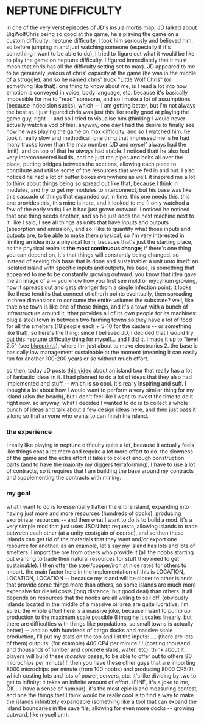 # NEPTUNE DIFFICULTY

in one of the very verst episodes of JD's insula mortis map, JD talked about BigWolfChris being so good at the game, he's playing the game on a custom difficulty: neptune difficulty. I took him seriously and believed him, so before jumping in and just watching someone (especially if it's something I want to be able to do), I tried to figure out what it would be like to play the game on neptune difficulty. I figured immediately that it must mean that chris has all the difficulty setting set to max). JD appeared to me to be genuinely jealous of chris' capacity at the game (he was in the middle of a struggle), and so he named chris' truck "Little Wolf Chris" (or something like that).
  one thing to know about me, is I read a lot into how emotion is conveyed in voice, body language, etc. because it's basically impossible for me to "read" someone, and so I make a lot of assumptions (because indecision sucks), which -- I am getting better, but I'm not always the best at. I just figured chris was just this like really good at playing the game guy, right -- and so I tried to visualise him (thinking I would never actually watch a vod of his).
anyway, one day I had the desire to finally see how he was playing the game on max difficulty, and so I watched him. he took it really slow and methodical. one thing that impressed me is he had many trucks lower than the max number (JD and myself always had the limit), and on top of that he *always* had stable. I noticed thatt he also had very interconnected builds, and he just ran pipes and belts all over the place, putting bridges between the sections, allowing each piece to contribute and utilise some of the resources that were fed in and out. I also noticed he had a lot of buffer boxes everywhere as well.
  it inspired me a lot to think about things being so spread out like that, because I think in modules, and try to get my modules to interconnect, but his base was like this cascade of things that expanded out in time: this one needs this, this one provides this, this mine is here, and it looked to me (I only watched a few of the early vods) like it had just grown outward. I noticed he noticed that one thing needs another, and so he just adds the next machine next to it.
    like I said, I see all things as units that have inputs and outputs (absorption and emission), and so I like to quantify what those inputs and outputs are, to be able to make them physical, so I'm very interested in limiting an idea into a physical form, because that's just the starting place, as the physical realm is **the most continuous change**; if there's one thing you can depend on, it's that things will constantly being changed.
  so instead of seeing this base that is done and sustainable: a unit unto itself: an isolated island with specific inputs and outputs, his base, is something that appeared to me to be constantly growing outward.
    you know that idea gave me an image of a -- you know how you first see mold or mycyllium growing, how it spreads out and gets stronger from a single infection point: it looks like these tendrils that connect ot otherh points eventually, then spreading in three dimensions to consume the entire volume: the substrate? well, like that: one town is like one of those things, and it's a town with a bunch of infrastructure around it, tthat provides all of its own people for its machines: plug a steel town in between two farming towns so they have a lot of food for all the smelters (18 people each + 5-10 for the casters -- or something like that).
so here's the thing: since I believed JD, I decided that I would try out this neptune difficulty thing for myself... and I did it. I made it up to "level 2.5" (see [blueprints](TODO)), where I'm just about to make electronics 2. the base is basically low management sustainable at the moment (meaning it can easily run for another 100-200 years or so without much effort.

so then, today JD posts [this video](https://youtu.be/2CiX2Sow0rQ) about an island tour that really has a lot of fantastic ideas in it. I had planned to do a lot of ideas that they also had implemented and stuff -- which is so cool. it's really inspiring and suff. I thought a lot about how I would want to perform a very similar thing for my island (also the beach), but I don't feel like I want to invest the time to do it right now. so anyway, what I decided I wanted to do is to collect a whole bunch of ideas and talk about a few design ideas here, and then just pass it allong so that anyone who wants to can finish the island.

### the experience

I really like playing in neptune difficulty quite a lot, because it actually feels like things cost a lot more and require a lot more effort to do. the slowness of the game and the extra effort it takes to collect enough construction parts (and to have the majority my diggers terraforming), I have to use a lot of contracts, so it requires that I am building the base around my contracts and supplementing the contracts with mining.

### my goal

what I want to do is to essentially flatten the entire island, expanding into having just more and more resources (hundreds of docks), producing exorbinate resources -- and then what I want to do is to build a mod. it's a very simple mod that just uses JSON http requests, allowing islands to trade between each other (at a unity cost/gain of course), and so then these islands can get rid of the materials that they want and/or export one resource for another.
  as an example, let's say my island has lots and lots of smelters. I import the ore from others who provide it (all the noobs starting out wanting to trade their natural resources for stuff they need to get sustainable). I then offer the steel/copper/iron at nice rates for others to import.
  the main factor here in the implementation of this is LOCATION, LOCATION, LOCATION -- because my island will be closer to other islands that provide some things more than others, so some islands are much more expensive for diesel costs (long distance, but good deal) than others. it all depends on resources that the noobs are all willing to sell off. (obviously islands located in the middle of a massive oil area are quite lucrative, I'm sure).
the whole effort here is a massive joke, because I want to pump up production to the maximum scale possible (I imagine it scales linearly, but there are difficulties with things like populations, so small towns is actually better) -- and so with hundreds of cargo docks and massive scale production, I'll put my stats on the top and list the inputs: .... (there are lots of them) outputs: (for example) 400 CP4 per minute!!!! (costing thousand and thousands of lumber and concrete slabs, water, etc).
  think about it: players will build these *massive* bases, to be able to offer out to others 80 microchips per minute!!!! then you have these other guys that are importing 8000 microchips per minute (from 100 noobs) and producing 8000 CP5(?), which costing lots and lots of power, servers, etc. it's like dividing by two to get to infinity: it takes an infinite amount of effort. (FINE, it's a joke to me, OK... I have a sense of humour).
it's the most epic island measuring contest, and one the things that I think would be really cool is to find a way to make the islands infinititely expandable (something like a tool that can expand the island boundaries in the save file, allowing for even more docks -- growing outward, like mycellium).
